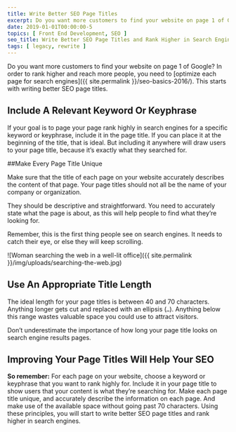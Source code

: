 ```yaml
---
title: Write Better SEO Page Titles
excerpt: Do you want more customers to find your website on page 1 of Google? In order to rank higher and reach more people, you need to optimize each page for search engines. This starts with writing better SEO page titles.
date: 2019-01-01T00:00:00-5
topics: [ Front End Development, SEO ]
seo_title: Write Better SEO Page Titles and Rank Higher in Search Engines
tags: [ legacy, rewrite ]
---
```


Do you want more customers to find your website on page 1 of Google? In order to rank higher and reach more people, you need to [optimize each page for search engines]({{ site.permalink }}/seo-basics-2016/). This starts with writing better SEO page titles.

## Include A Relevant Keyword Or Keyphrase

If your goal is to page your page rank highly in search engines for a specific keyword or keyphrase, include it in the page title. If you can place it at the beginning of the title, that is ideal. But including it anywhere will draw users to your page title, because it’s exactly what they searched for.

##Make Every Page Title Unique

Make sure that the title of each page on your website accurately describes the content of that page. Your page titles should not all be the name of your company or organization.

They should be descriptive and straightforward. You need to accurately state what the page is about, as this will help people to find what they’re looking for.

Remember, this is the first thing people see on search engines. It needs to catch their eye, or else they will keep scrolling.

<!-- TODO: Add the correct image -->

![Woman searching the web in a well-lit office]({{ site.permalink }}/img/uploads/searching-the-web.jpg)

## Use An Appropriate Title Length

The ideal length for your page titles is between 40 and 70 characters. Anything longer gets cut and replaced with an ellipsis (`…`). Anything below this range wastes valuable space you could use to attract visitors.

Don’t underestimate the importance of how long your page title looks on search engine results pages.

## Improving Your Page Titles Will Help Your SEO

**So remember:** For each page on your website, choose a keyword or keyphrase that you want to rank highly for. Include it in your page title to show users that your content is what they’re searching for. Make each page title unique, and accurately describe the information on each page. And make use of the available space without going past 70 characters. Using these principles, you will start to write better SEO page titles and rank higher in search engines.